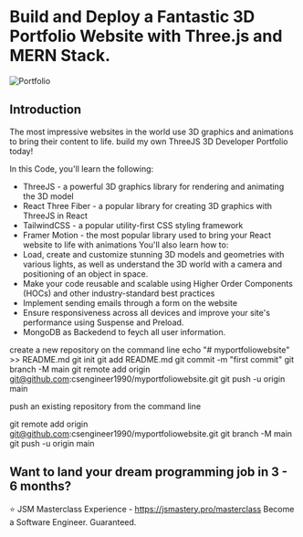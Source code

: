 # Build and Deploy a Fantastic 3D Portfolio Website with Three.js and MERN Stack.

![Portfolio](https://i.ibb.co/9ykhLtM/Thumbnail.png)

## Introduction

The most impressive websites in the world use 3D graphics and animations to bring their content to life. build my own ThreeJS 3D Developer Portfolio today!

In this Code, you'll learn the following:

- ThreeJS - a powerful 3D graphics library for rendering and animating the 3D model
- React Three Fiber - a popular library for creating 3D graphics with ThreeJS in React
- TailwindCSS - a popular utility-first CSS styling framework
- Framer Motion - the most popular library used to bring your React website to life with animations
  You'll also learn how to:
- Load, create and customize stunning 3D models and geometries with various lights, as well as understand the 3D world with a camera and positioning of an object in space.
- Make your code reusable and scalable using Higher Order Components (HOCs) and other industry-standard best practices
- Implement sending emails through a form on the website
- Ensure responsiveness across all devices and improve your site's performance using Suspense and Preload.
- MongoDB as Backedend to feych all user information.

create a new repository on the command line
echo "# myportfoliowebsite" >> README.md
git init
git add README.md
git commit -m "first commit"
git branch -M main
git remote add origin git@github.com:csengineer1990/myportfoliowebsite.git
git push -u origin main

push an existing repository from the command line

git remote add origin git@github.com:csengineer1990/myportfoliowebsite.git
git branch -M main
git push -u origin main

## Want to land your dream programming job in 3 - 6 months?

⭐ JSM Masterclass Experience - https://jsmastery.pro/masterclass
Become a Software Engineer. Guaranteed.
